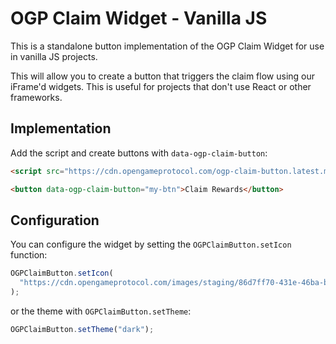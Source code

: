 # OGP Claim Widget - Vanilla JS

This is a standalone button implementation of the OGP Claim Widget for use in vanilla JS projects.

This will allow you to create a button that triggers the claim flow using our iFrame'd widgets. This is useful for projects that don't use React or other frameworks.

## Implementation

Add the script and create buttons with `data-ogp-claim-button`:

```html
<script src="https://cdn.opengameprotocol.com/ogp-claim-button.latest.min.js"></script>

<button data-ogp-claim-button="my-btn">Claim Rewards</button>
```

## Configuration

You can configure the widget by setting the `OGPClaimButton.setIcon` function:

```js
OGPClaimButton.setIcon(
  "https://cdn.opengameprotocol.com/images/staging/86d7ff70-431e-46ba-b820-b9dd20e7760a/35f68cd2-a0f2-42b8-b6d9-4f1fded409e3-1756838762278-sc84fekub.png"
);
```

or the theme with `OGPClaimButton.setTheme`:

```js
OGPClaimButton.setTheme("dark");
```
